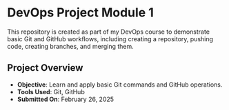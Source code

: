 # DevOps Project Module 1

This repository is created as part of my DevOps course to demonstrate basic Git and GitHub workflows, including creating a repository, pushing code, creating branches, and merging them.

## Project Overview

- **Objective**: Learn and apply basic Git commands and GitHub operations.
- **Tools Used**: Git, GitHub
- **Submitted On**: February 26, 2025
